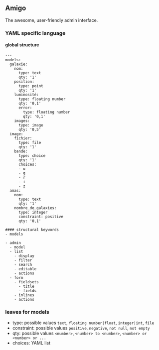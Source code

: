 ## Amigo

The awesome, user-friendly admin interface.

### YAML specific language

#### global structure

```
---
models:
  galaxie:
    nom:
      type: text
      qty: '1'
    position:
      type: point
      qty: '1'
    luminosité:
      type: floating number
      qty: '0,1'
      error:
        type: floating number
        qty: '0,1'
    images:
      type: image
      qty: '0,5'
  image:
    fichier:
      type: file
      qty: '1'
    bande:
      type: choice
      qty: '1'
      choices:
      - u
      - g
      - r
      - i
      - z
  amas:
    nom:
      type: text
      qty: '1'
    nombre_de_galaxies:
      type: integer
      constraint: positive
      qty: '0,1'

#### structural keywords
- models
  
- admin
  - model
  - list
    - display
    - filter
    - search
    - editable
    - actions
  - form
    - fieldsets
      - title
      - fields
    - inlines
    - actions
```

### leaves for models

- type: possible values `text`, `floating number|float`, `integer|int`, `file`
- constraint: possible values `positive`, `negative`, `not null`, `not empty`
- qty: possible values `<number>`, `<number> to <number>`, `<number> or <number> or ...`
- choices: YAML list
